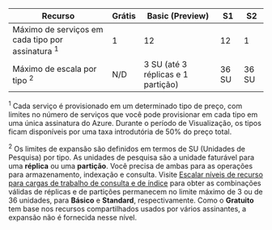 | Recurso | Grátis | Basic (Preview) | S1 | S2 |
| --- | --- | --- | --- | --- |
| Máximo de serviços em cada tipo por assinatura <sup>1</sup> |1 |12 |12 |1 |
| Máximo de escala por tipo <sup>2</sup> |N/D |3 SU (até 3 réplicas e 1 partição) |36 SU |36 SU |

<sup>1</sup> Cada serviço é provisionado em um determinado tipo de preço, com limites no número de serviços que você pode provisionar em cada tipo em uma única assinatura do Azure. Durante o período de Visualização, os tipos ficam disponíveis por uma taxa introdutória de 50% do preço total.

<sup>2</sup> Os limites de expansão são definidos em termos de SU (Unidades de Pesquisa) por tipo. As unidades de pesquisa são a unidade faturável para uma **réplica** ou uma **partição**. Você precisa de ambas para as operações para armazenamento, indexação e consulta. Visite [Escalar níveis de recurso para cargas de trabalho de consulta e de índice](../articles/search/search-capacity-planning.md) para obter as combinações válidas de réplicas e de partições permanecem no limite máximo de 3 ou de 36 unidades, para **Básico** e **Standard**, respectivamente. Como o **Gratuito** tem base nos recursos compartilhados usados por vários assinantes, a expansão não é fornecida nesse nível.

<!---HONumber=AcomDC_0601_2016-->